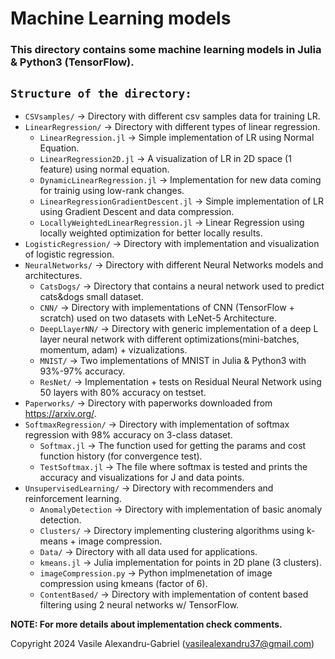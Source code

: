 # Machine Learning models

### This directory contains some machine learning models in Julia & Python3 (TensorFlow).

## `Structure of the directory:`
  * `CSVsamples/` -> Directory with different csv samples data for training LR. 
  * `LinearRegression/` -> Directory with different types of linear regression.
    * `LinearRegression.jl` -> Simple implementation of LR using Normal Equation.
    * `LinearRegression2D.jl` -> A visualization of LR in 2D space (1 feature) using normal equation.
    * `DynamicLinearRegression.jl` -> Implementation for new data coming for trainig using low-rank changes.
    * `LinearRegressionGradientDescent.jl` -> Simple implementation of LR using Gradient Descent and data compression.
    * `LocallyWeightedLinearRegression.jl` -> Linear Regression using locally weighted optimization for better locally results.
  * `LogisticRegression/` -> Directory with implementation and visualization of logistic regression.
  * `NeuralNetworks/` -> Directory with different Neural Networks models and architectures.
    * `CatsDogs/` -> Directory that contains a neural network used to predict cats&dogs small dataset.
    * `CNN/` ->  Directory with implementations of CNN (TensorFlow + scratch) used on two datasets with LeNet-5 Architecture.
    * `DeepLlayerNN/` -> Directory with generic implementation of a deep L layer neural network with different optimizations(mini-batches, momentum, adam) + vizualizations.
    * `MNIST/` -> Two implementations of MNIST in Julia & Python3 with 93%-97% accuracy.
    * `ResNet/` -> Implementation + tests on Residual Neural Network using 50 layers with 80% accuracy on testset.
  * `Paperworks/` -> Directory with paperworks downloaded from https://arxiv.org/.
  * `SoftmaxRegression/` -> Directory with implementation of softmax regression with 98% accuracy on 3-class dataset.
    * `Softmax.jl` -> The function used for getting the params and cost function history (for convergence test).
    * `TestSoftmax.jl` -> The file where softmax is tested and prints the accuracy and visualizations for J and data points.
  * `UnsupervisedLearning/` -> Directory with recommenders and reinforcement learning.
    * `AnomalyDetection` -> Directory with implementation of basic anomaly detection.
    * `Clusters/` -> Directory implementing clustering algorithms using k-means + image compression.
     * `Data/` -> Directory with all data used for applications.
     * `kmeans.jl` -> Julia implementation for points in 2D plane (3 clusters).
     * `imageCompression.py` -> Python implmenetation of image compression using kmeans (factor of 6).
    * `ContentBased/` -> Directory with implementation of content based filtering using 2 neural networks w/ TensorFlow.
    

**NOTE: For more details about implementation check comments.**

Copyright 2024 Vasile Alexandru-Gabriel (vasilealexandru37@gmail.com)
